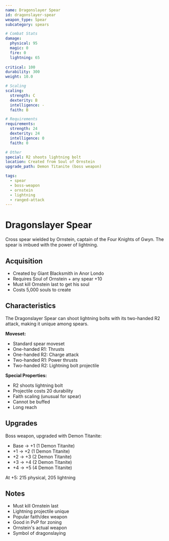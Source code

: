 ```yaml
---
name: Dragonslayer Spear
id: dragonslayer-spear
weapon_type: Spear
subcategory: spears

# Combat Stats
damage:
  physical: 95
  magic: 0
  fire: 0
  lightning: 65
  
critical: 100
durability: 300
weight: 10.0

# Scaling
scaling:
  strength: C
  dexterity: B
  intelligence: -
  faith: B

# Requirements
requirements:
  strength: 24
  dexterity: 24
  intelligence: 0
  faith: 0

# Other
special: R2 shoots lightning bolt
location: Created from Soul of Ornstein
upgrade_path: Demon Titanite (boss weapon)

tags:
  - spear
  - boss-weapon
  - ornstein
  - lightning
  - ranged-attack
---
```


# Dragonslayer Spear

Cross spear wielded by Ornstein, captain of the Four Knights of Gwyn. The spear is imbued with the power of lightning.

## Acquisition
- Created by Giant Blacksmith in Anor Londo
- Requires Soul of Ornstein + any spear +10
- Must kill Ornstein last to get his soul
- Costs 5,000 souls to create

## Characteristics
The Dragonslayer Spear can shoot lightning bolts with its two-handed R2 attack, making it unique among spears.

**Moveset:**
- Standard spear moveset
- One-handed R1: Thrusts
- One-handed R2: Charge attack
- Two-handed R1: Power thrusts
- Two-handed R2: Lightning bolt projectile

**Special Properties:**
- R2 shoots lightning bolt
- Projectile costs 20 durability
- Faith scaling (unusual for spear)
- Cannot be buffed
- Long reach

## Upgrades
Boss weapon, upgraded with Demon Titanite:
- Base → +1 (1 Demon Titanite)
- +1 → +2 (1 Demon Titanite)
- +2 → +3 (2 Demon Titanite)
- +3 → +4 (2 Demon Titanite)
- +4 → +5 (4 Demon Titanite)

At +5: 215 physical, 205 lightning

## Notes
- Must kill Ornstein last
- Lightning projectile unique
- Popular faith/dex weapon
- Good in PvP for zoning
- Ornstein's actual weapon
- Symbol of dragonslaying